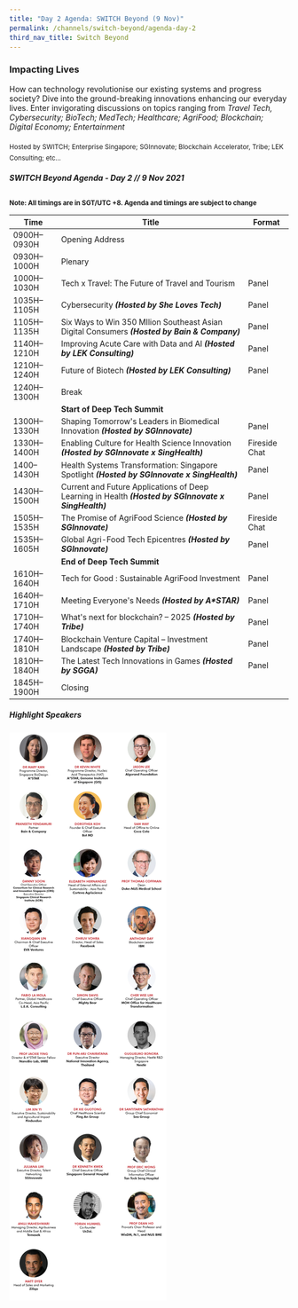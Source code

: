 ```yaml
---
title: "Day 2 Agenda: SWITCH Beyond (9 Nov)"
permalink: /channels/switch-beyond/agenda-day-2
third_nav_title: Switch Beyond
---
```

### Impacting Lives

How can technology revolutionise our existing systems and progress society? Dive into the ground-breaking innovations enhancing our everyday lives. Enter invigorating discussions on topics ranging from *Travel Tech, Cybersecurity; BioTech; MedTech; Healthcare; AgriFood; Blockchain; Digital Economy; Entertainment*

<sub>Hosted by SWITCH; Enterprise Singapore; SGInnovate; Blockchain Accelerator, Tribe; LEK Consulting; etc...</sub>

##### SWITCH Beyond Agenda - Day 2 // 9 Nov 2021

<sub>**Note: All timings are in SGT/UTC +8. Agenda and timings are subject to change**</sub>

| Time | Title | Format |
| -------- | -------- | -------- |
| 0900H–0930H     | Opening Address    |      |
| 0930H–1000H     | Plenary    |      |
| 1000H–1030H     | Tech x Travel: The Future of Travel and Tourism     | Panel     |
| 1035H–1105H     | Cybersecurity **_(Hosted by She Loves Tech)_**    | Panel    |
| 1105H–1135H     | Six Ways to Win 350 MIlion Southeast Asian Digital Consumers  **_(Hosted by Bain & Company)_**     | Panel   |
| 1140H–1210H     | Improving Acute Care with Data and AI  **_(Hosted by LEK Consulting)_**       | Panel     |
| 1210H–1240H     | Future of Biotech **_(Hosted by LEK Consulting)_**      | Panel     |
| 1240H–1300H     | Break     |     |
|      | **Start of Deep Tech Summit**     |      |
| 1300H–1330H     | Shaping Tomorrow's Leaders in Biomedical Innovation **_(Hosted by SGInnovate)_**     | Panel     |
| 1330H–1400H     | Enabling Culture for Health Science Innovation **_(Hosted by SGInnovate x SingHealth)_**    | Fireside Chat     |
| 1400–1430H     | Health Systems Transformation: Singapore Spotlight **_(Hosted by SGInnovate x SingHealth)_**    | Panel     |
| 1430H–1500H     | Current and Future Applications of Deep Learning in Health **_(Hosted by SGInnovate x SingHealth)_**     | Panel     |
| 1505H–1535H     | The Promise of AgriFood Science **_(Hosted by SGInnovate)_**     | Fireside Chat    |
| 1535H–1605H     | Global Agri-Food Tech Epicentres **_(Hosted by SGInnovate)_**     | Panel     |
|      | **End of Deep Tech Summit**     |      |
| 1610H–1640H     | Tech for Good : Sustainable AgriFood Investment     | Panel    |
| 1640H–1710H     | Meeting Everyone's Needs **_(Hosted by A*STAR)_**    | Panel     |
| 1710H–1740H     | What's next for blockchain? – 2025 **_(Hosted by Tribe)_**    | Panel     |
| 1740H–1810H     | Blockchain Venture Capital – Investment Landscape **_(Hosted by Tribe)_**     | Panel     |
| 1810H–1840H     | The Latest Tech Innovations in Games **_(Hosted by SGGA)_**     | Panel   |
| 1845H–1900H     | Closing     |    |

##### Highlight Speakers
![Alt text for image on Isomer site](/images/SWITCH_2021_Speakers_Beyond_Day2_Highlights_v1.png)